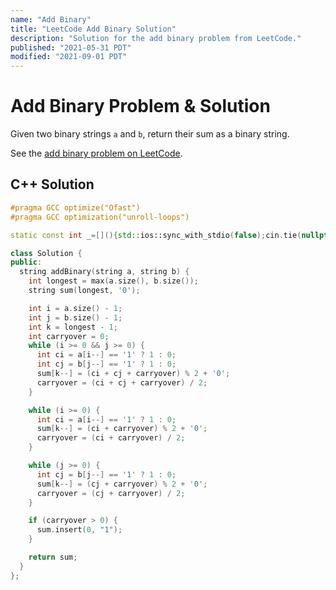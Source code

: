 ```yaml
---
name: "Add Binary"
title: "LeetCode Add Binary Solution"
description: "Solution for the add binary problem from LeetCode."
published: "2021-05-31 PDT"
modified: "2021-09-01 PDT"
---
```


# Add Binary Problem & Solution

Given two binary strings `a` and `b`, return their sum as a binary string.

See the [add binary problem on LeetCode](https://leetcode.com/problems/add-binary).

## C++ Solution

```cpp
#pragma GCC optimize("Ofast")
#pragma GCC optimization("unroll-loops")

static const int _=[](){std::ios::sync_with_stdio(false);cin.tie(nullptr);cout.tie(nullptr);return 0;}();

class Solution {
public:
  string addBinary(string a, string b) {
    int longest = max(a.size(), b.size());
    string sum(longest, '0');

    int i = a.size() - 1;
    int j = b.size() - 1;
    int k = longest - 1;
    int carryover = 0;
    while (i >= 0 && j >= 0) {
      int ci = a[i--] == '1' ? 1 : 0;
      int cj = b[j--] == '1' ? 1 : 0;
      sum[k--] = (ci + cj + carryover) % 2 + '0';
      carryover = (ci + cj + carryover) / 2;
    }

    while (i >= 0) {
      int ci = a[i--] == '1' ? 1 : 0;
      sum[k--] = (ci + carryover) % 2 + '0';
      carryover = (ci + carryover) / 2;
    }

    while (j >= 0) {
      int cj = b[j--] == '1' ? 1 : 0;
      sum[k--] = (cj + carryover) % 2 + '0';
      carryover = (cj + carryover) / 2;
    }

    if (carryover > 0) {
      sum.insert(0, "1");
    }

    return sum;
  }
};
```
